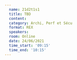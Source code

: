 ```yaml
---
  name: 21d2t1s1
  title: TBD
  content:
  category: Archi, Perf et Sécu
  format: REX
  speakers: 
  room: Online
  date: 24/06/2021
  time_start: '09:15'
  time_end: '10:15'
---
```

